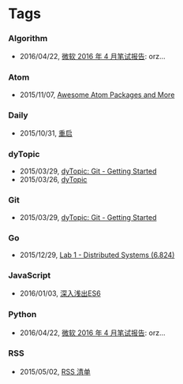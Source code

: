 Tags
===

### Algorithm

- 2016/04/22, [微软 2016 年 4 月笔试报告](#!/blog/2016/ms-interview): orz...

### Atom

- 2015/11/07, [Awesome Atom Packages and More](#!/blog/2015/awesome-atom-packages-and-more)

### Daily

- 2015/10/31, [重启](#!/blog/2015/restart)

### dyTopic

- 2015/03/29, [dyTopic: Git - Getting Started](#!/blog/2015/git-getting-started-for-dy)
- 2015/03/26, [dyTopic](#!/blog/2015/dy-topic)

### Git

- 2015/03/29, [dyTopic: Git - Getting Started](#!/blog/2015/git-getting-started-for-dy)

### Go

- 2015/12/29, [Lab 1 - Distributed Systems (6.824)](#!/blog/2015/6.824-lab-1)

### JavaScript

- 2016/01/03, [深入浅出ES6](#!/blog/2016/es6-in-depth)

### Python

- 2016/04/22, [微软 2016 年 4 月笔试报告](#!/blog/2016/ms-interview): orz...

### RSS

- 2015/05/02, [RSS 清单](#!/blog/2015/my-rss-subscriptions)
